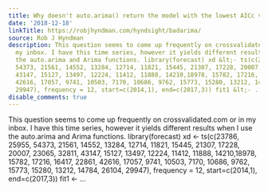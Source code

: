 ```yaml
---
title: Why doesn't auto.arima() return the model with the lowest AICc value?
date: '2018-12-18'
linkTitle: https://robjhyndman.com/hyndsight/badarima/
source: Rob J Hyndman
description: This question seems to come up frequently on crossvalidated.com or in
  my inbox. I have this time series, however it yields different results when I use
  the auto.arima and Arima functions. library(forecast) xd &lt;- ts(c(23786, 25955,
  54373, 21561, 14552, 13284, 12714, 11821, 15445, 21307, 17228, 20007, 23065, 32811,
  43147, 15127, 13497, 12224, 11412, 11888, 14210,18978, 15782, 17216, 16417, 22861,
  42616, 17057, 9741, 10503, 7170, 10686, 9762, 15773, 15280, 13212, 14784, 26104,
  29947), frequency = 12, start=c(2014,1), end=c(2017,3)) fit1 &lt;- ...
disable_comments: true
---
```

This question seems to come up frequently on crossvalidated.com or in my inbox. I have this time series, however it yields different results when I use the auto.arima and Arima functions. library(forecast) xd &lt;- ts(c(23786, 25955, 54373, 21561, 14552, 13284, 12714, 11821, 15445, 21307, 17228, 20007, 23065, 32811, 43147, 15127, 13497, 12224, 11412, 11888, 14210,18978, 15782, 17216, 16417, 22861, 42616, 17057, 9741, 10503, 7170, 10686, 9762, 15773, 15280, 13212, 14784, 26104, 29947), frequency = 12, start=c(2014,1), end=c(2017,3)) fit1 &lt;- ...